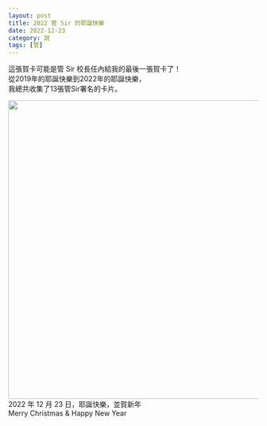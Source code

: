 ```yaml
---
layout: post
title: 2022 管 Sir 的耶誕快樂
date: 2022-12-23
category: 說
tags: [管]
---
```


這張賀卡可能是管 Sir 校長任內給我的最後一張賀卡了！<br>
從2019年的耶誕快樂到2022年的耶誕快樂，<br>
我總共收集了13張管Sir署名的卡片。

<img src="/blog/assets/images/2022/2022xmas.jpg" style="width:600px"/><br>
2022 年 12 月 23 日，耶誕快樂，並賀新年<br>
Merry Christmas & Happy New Year
